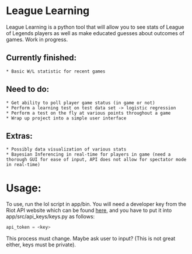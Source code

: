 # League Learning

League Learning is a python tool that will allow you to see stats of League of Legends players as well as make educated guesses about outcomes of games. Work in progress.

## Currently finished:

    * Basic W/L statistic for recent games

## Need to do:

    * Get ability to poll player game status (in game or not)
    * Perform a learning test on test data set -> logistic regression
    * Perform a test on the fly at various points throughout a game
    * Wrap up project into a simple user interface
## Extras:

    * Possibly data visualization of various stats
    * Bayesian Inferencing in real-time for players in game (need a thorough GUI for ease of input, API does not allow for spectator mode in real-time)


# Usage:

To use, run the lol script in app/bin. You will need a developer key from the Riot API website which can be found [here](https://developer.riotgames.com/), and you have to put it into app/src/api_keys/keys.py as follows:

```python
api_token = <key>
```

This process must change. Maybe ask user to input? (This is not great either, keys must be private).

